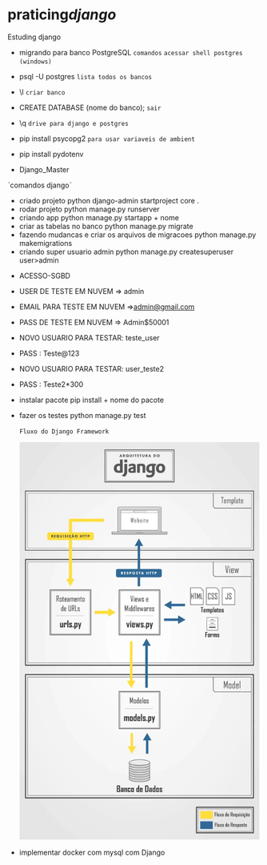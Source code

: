 # praticing*django*

Estuding django

- migrando para banco PostgreSQL
`comandos`
`acessar shell postgres (windows)`
- psql -U postgres
`lista todos os bancos`
- \l
`criar banco`
- CREATE DATABASE (nome do banco);
`sair`
- \q
`drive para django e postgres`
- pip install psycopg2
`para usar variaveis de ambient`
- pip install pydotenv


- Django_Master

ˋcomandos djangoˋ

- criado projeto
  python django-admin startproject core .
- rodar projeto
  python manage.py runserver
- criando app
  python manage.py startapp + nome
- criar as tabelas no banco
  python manage.py migrate
- fazendo mudancas e criar os arquivos de migracoes
  python manage.py makemigrations
- criando super usuario admin
  python manage.py createsuperuser user>admin

* ACESSO-SGBD


- USER DE TESTE EM NUVEM => admin
- EMAIL PARA TESTE EM NUVEM =>admin@gmail.com
- PASS DE TESTE EM NUVEM => Admin$50001
- NOVO USUARIO PARA TESTAR: teste_user
- PASS : Teste@123
- NOVO USUARIO PARA TESTAR: user_teste2
- PASS : Teste2*300

- instalar pacote
  pip install + nome do pacote
- fazer os testes
  python manage.py test

  `Fluxo do Django Framework`

  ![Fluxo-Django](https://github.com/davipythonweb/praticing_django_/blob/main/django-architecture.webp?raw=true)


- implementar docker com mysql com Django